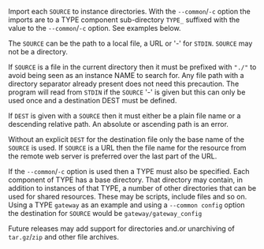 Import each `SOURCE` to instance directories. With the `--common`/`-c` option the imports are to a TYPE component sub-directory `TYPE_` suffixed with the value to the `--common`/`-c` option. See examples below.

The `SOURCE` can be the path to a local file, a URL or '-' for `STDIN`. `SOURCE` may not be a directory.

If `SOURCE` is a file in the current directory then it must be prefixed with `"./"` to avoid being seen as an instance NAME to search for. Any file path with a directory separator already present does not need this precaution. The program will read from `STDIN` if the `SOURCE` '-' is given but this can only be used once and a destination DEST must be defined.

If `DEST` is given with a `SOURCE` then it must either be a plain file name or a descending relative path. An absolute or ascending path is an error.

Without an explicit `DEST` for the destination file only the base name of the `SOURCE` is used. If `SOURCE` is a URL then the file name for the resource from the remote web server is preferred over the last part of the URL.

If the `--common`/`-c` option is used then a TYPE must also be specified. Each component of TYPE has a base directory. That directory may contain, in addition to instances of that TYPE, a number of other directories that can be used for shared resources. These may be scripts, include files and so on. Using a TYPE `gateway` as an example and using a `--common config` option the destination for `SOURCE` would be `gateway/gateway_config`

Future releases may add support for directories and.or unarchiving of `tar.gz`/`zip` and other file archives.
